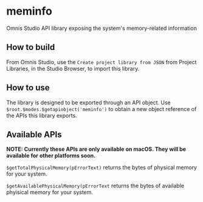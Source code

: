 # meminfo

Omnis Studio API library exposing the system's memory-related information

## How to build

From Omnis Studio, use the `Create project library from JSON` from Project Libraries, in the Studio Browser, to import this library.

## How to use

The library is designed to be exported through an API object. Use `$root.$modes.$getapiobject('meminfo')` to obtain a new object reference of the APIs this library exports.

## Available APIs

**NOTE: Currently these APIs are only available on macOS. They will be available for other platforms soon.**

`$getTotalPhysicalMemory(pErrorText)` returns the bytes of physical memory for your system.

`$getAvailablePhysicalMemory(pErrorText` returns the bytes of available phyisical memory for your system.
